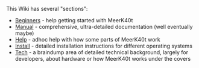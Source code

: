 This Wiki has several "sections":

* [Beginners](/meerk40t/meerk40t/wiki/Beginners:-0.-Index) - help getting started with MeerK40t
* [Manual](/meerk40t/meerk40t/wiki/Doc:-0.-Index) - comprehensive, ultra-detailed documentation (well eventually maybe)
* [Help]() - adhoc help with how some parts of MeerK40t work
* [Install](/meerk40t/meerk40t/wiki/Install:-General) - detailed installation instructions for different operating systems
* [Tech]() - a braindump area of detailed technical background, largely for developers, about hardware or how MeerK40t works under the covers